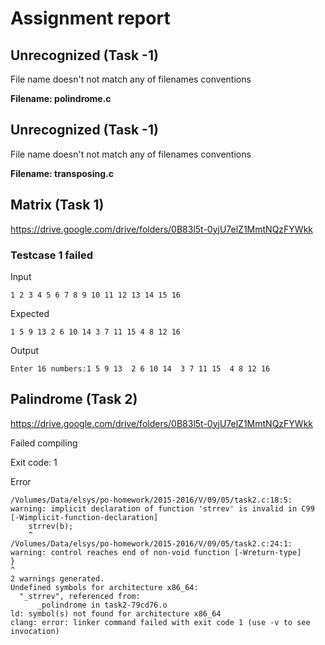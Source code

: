 # Assignment report
## Unrecognized (Task -1)
File name doesn't not match any of filenames conventions

**Filename: polindrome.c**
## Unrecognized (Task -1)
File name doesn't not match any of filenames conventions

**Filename: transposing.c**
## Matrix (Task 1)
https://drive.google.com/drive/folders/0B83l5t-0yjU7elZ1MmtNQzFYWkk

### Testcase 1 failed
Input
```
1 2 3 4 5 6 7 8 9 10 11 12 13 14 15 16
```


Expected
```
1 5 9 13 2 6 10 14 3 7 11 15 4 8 12 16
```


Output
```
Enter 16 numbers:1 5 9 13  2 6 10 14  3 7 11 15  4 8 12 16  
```

## Palindrome (Task 2)
https://drive.google.com/drive/folders/0B83l5t-0yjU7elZ1MmtNQzFYWkk

Failed compiling

Exit code: 1

Error
```
/Volumes/Data/elsys/po-homework/2015-2016/V/09/05/task2.c:18:5: warning: implicit declaration of function 'strrev' is invalid in C99 [-Wimplicit-function-declaration]
    strrev(b);
    ^
/Volumes/Data/elsys/po-homework/2015-2016/V/09/05/task2.c:24:1: warning: control reaches end of non-void function [-Wreturn-type]
}
^
2 warnings generated.
Undefined symbols for architecture x86_64:
  "_strrev", referenced from:
      _polindrome in task2-79cd76.o
ld: symbol(s) not found for architecture x86_64
clang: error: linker command failed with exit code 1 (use -v to see invocation)

```



